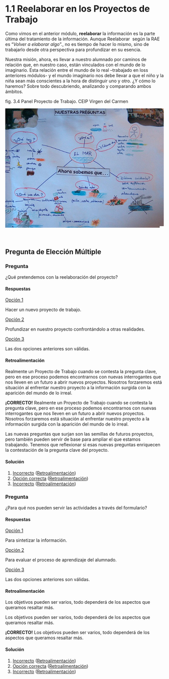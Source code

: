 # 1.1 Reelaborar en los Proyectos de Trabajo

Como vimos en el anterior módulo, **reelaborar** la información es la parte última del tratamiento de la información. Aunque Reelaborar  según la RAE es “_Volver a elaborar algo_”., no es tiempo de hacer lo mismo, sino de trabajarlo desde otra perspectiva para profundizar en su esencia.

Nuestra misión, ahora, es llevar a nuestro alumnado por caminos de relación que, en nuestro caso, están vinculados con el mundo de lo imaginario. Esta relación entre el mundo de lo real –trabajado en loss anteriores módulos- y el mundo imaginario nos debe llevar a que el niño y la niña sean más conscientes a la hora de distinguir uno y otro. ¿Y cómo lo haremos? Sobre todo descubriendo, analizando y comparando ambos ámbitos.

fig. 3.4 Panel Proyecto de Trabajo. CEIP Virgen del Carmen


![Panel que resumen un P.Trabajo en Ed.Infantil](img/Proyecto_trabajo.jpg "Síntesis Proyecto Trabajo CEIP Virgen del Carmen")


 

## Pregunta de Elección Múltiple

### Pregunta

¿Qué pretendemos con la reelaboración del proyecto?

#### Respuestas

[Opción 1](#answer-16_5)

Hacer un nuevo proyecto de trabajo.

[Opción 2](#answer-16_134)

Profundizar en nuestro proyecto confrontándolo a otras realidades.

[Opción 3](#answer-16_140)

Las dos opciones anteriores son válidas.

#### Retroalimentación

Realmente un Proyecto de Trabajo cuando se contesta la pregunta clave, pero en ese proceso podemos encontrarnos con nuevas interrogantes que nos lleven en un futuro a abrir nuevos proyectos. Nosotros forzaremos está situación al enfrentar nuestro proyecto a la información surgida con la aparición del mundo de lo irreal.

**¡CORRECTO!** Realmente un Proyecto de Trabajo cuando se contesta la pregunta clave, pero en ese proceso podemos encontrarnos con nuevas interrogantes que nos lleven en un futuro a abrir nuevos proyectos. Nosotros forzaremos está situación al enfrentar nuestro proyecto a la información surgida con la aparición del mundo de lo irreal.

Las nuevas preguntas que surjan son las semillas de futuros proyectos, pero también pueden servir de base para ampliar el que estamos trabajando. Tenemos que reflexionar si esas nuevas preguntas enriquecen la contestación de la pregunta clave del proyecto.

#### Solución

1.  [Incorrecto](#answer-16_5) ([Retroalimentación](#sa0b16_2))
2.  [Opción correcta](#answer-16_134) ([Retroalimentación](#sa1b16_2))
3.  [Incorrecto](#answer-16_140) ([Retroalimentación](#sa2b16_2))

### Pregunta

¿Para qué nos pueden servir las actividades a través del formulario?

#### Respuestas

[Opción 1](#answer-16_143)

Para sintetizar la información.

[Opción 2](#answer-16_146)

Para evaluar el proceso de aprendizaje del alumnado.

[Opción 3](#answer-16_163)

Las dos opciones anteriores son válidas.

#### Retroalimentación

Los objetivos pueden ser varios, todo dependerá de los aspectos que queramos resaltar más.

Los objetivos pueden ser varios, todo dependerá de los aspectos que queramos resaltar más.

**¡CORRECTO!** Los objetivos pueden ser varios, todo dependerá de los aspectos que queramos resaltar más.

#### Solución

1.  [Incorrecto](#answer-16_143) ([Retroalimentación](#sa0b16_128))
2.  [Opción correcta](#answer-16_146) ([Retroalimentación](#sa1b16_128))
3.  [Incorrecto](#answer-16_163) ([Retroalimentación](#sa2b16_128))

